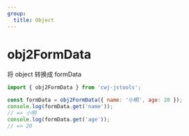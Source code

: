 ```yaml
---
group:
  title: Object
---
```


# obj2FormData

将 object 转换成 formData

```jsx | pure
import { obj2FormData } from 'cwj-jstools';

const formData = obj2FormData({ name: '小明', age: 20 });
console.log(formData.get('name'));
// => 小明
console.log(formData.get('age'));
// => 20
```
